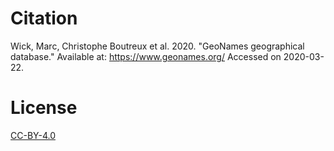 # Citation
Wick, Marc, Christophe Boutreux et al. 2020. "GeoNames geographical database." Available at: https://www.geonames.org/ Accessed on 2020-03-22.
# License
[CC-BY-4.0](https://creativecommons.org/licenses/by/4.0/)